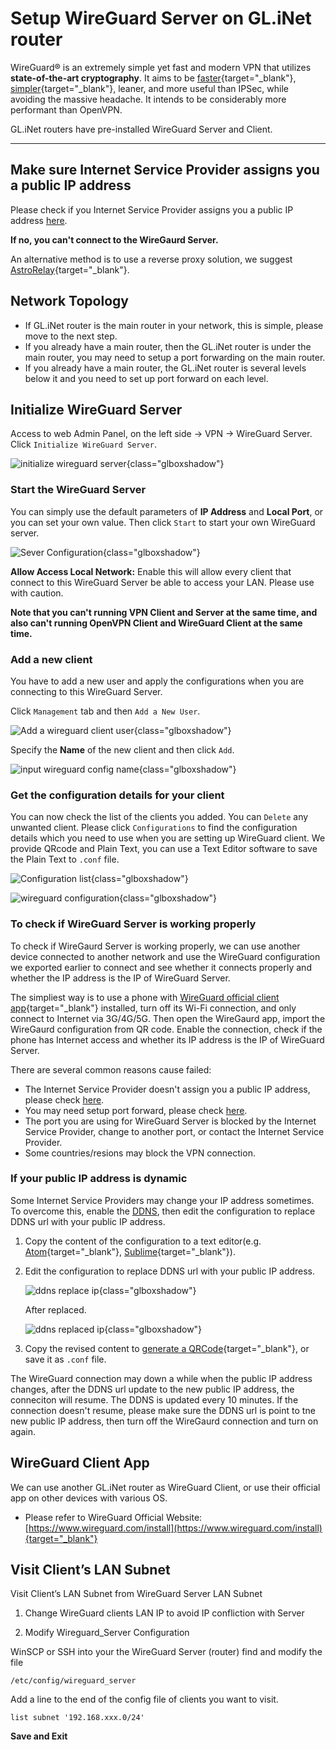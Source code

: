 # Setup WireGuard Server on GL.iNet router

WireGuard® is an extremely simple yet fast and modern VPN that utilizes **state-of-the-art cryptography**. It aims to be [faster](https://www.wireguard.com/performance/){target="_blank"}, [simpler](https://www.wireguard.com/quickstart/){target="_blank"}, leaner, and more useful than IPSec, while avoiding the massive headache. It intends to be considerably more performant than OpenVPN. 

GL.iNet routers have pre-installed WireGuard Server and Client.

---

## Make sure Internet Service Provider assigns you a public IP address

Please check if you Internet Service Provider assigns you a public IP address [here](../how_to_check_if_isp_assigns_you_a_public_ip_address).

**If no, you can't connect to the WireGaurd Server.**

An alternative method is to use a reverse proxy solution, we suggest [AstroRelay](https://www.astrorelay.com/){target="_blank"}.

## Network Topology

* If GL.iNet router is the main router in your network, this is simple, please move to the next step.
* If you already have a main router, then the GL.iNet router is under the main router, you may need to setup a port forwarding on the main router.
* If you already have a main router, the GL.iNet router is several levels below it and you need to set up port forward on each level.

## Initialize WireGuard Server

Access to web Admin Panel, on the left side -> VPN -> WireGuard Server. Click `Initialize WireGuard Server`.

![initialize wireguard server](https://static.gl-inet.com/docs/en/3/tutorials/wireguard_server/initialize_wireguard_server.png){class="glboxshadow"}

### Start the WireGuard Server

You can simply use the default parameters of **IP Address** and **Local Port**, or you can set your own value. Then click `Start` to start your own WireGuard server. 

![Sever Configuration](https://static.gl-inet.com/docs/en/3/tutorials/wireguard_server/start_wireguard_server.png){class="glboxshadow"}

**Allow Access Local Network:** Enable this will allow every client that connect to this WireGuard Server be able to access your LAN. Please use with caution.

**Note that you can't running VPN Client and Server at the same time, and also can't running OpenVPN Client and WireGuard Client at the same time.**

### Add a new client

You have to add a new user and apply the configurations when you are connecting to this WireGuard Server.

Click `Management` tab and then `Add a New User`.

![Add a wireguard client user](https://static.gl-inet.com/docs/en/3/tutorials/wireguard_server/add_a_new_wireguard_user.png){class="glboxshadow"}

Specify the **Name** of the new client and then click `Add`.

![input wireguard config name](https://static.gl-inet.com/docs/en/3/tutorials/wireguard_server/input_wireguard_config_name.png){class="glboxshadow"}

### Get the configuration details for your client

You can now check the list of the clients you added. You can `Delete` any unwanted client. Please click `Configurations` to find the configuration details which you need to use when you are setting up WireGuard client. We provide QRcode and Plain Text, you can use a Text Editor software to save the Plain Text to `.conf` file.

![Configuration list](https://static.gl-inet.com/docs/en/3/tutorials/wireguard_server/wireguard_config_list.png){class="glboxshadow"}

![wireguard configuration](https://static.gl-inet.com/docs/en/3/tutorials/wireguard_server/wireguard_configuration.png){class="glboxshadow"}

### To check if WireGuard Server is working properly

To check if WireGaurd Server is working properly, we can use another device connected to another network and use the WireGuard configuration we exported earlier to connect and see whether it connects properly and whether the IP address is the IP of WireGuard Server.

The simpliest way is to use a phone with [WireGuard official client app](https://www.wireguard.com/install){target="_blank"} installed, turn off its Wi-Fi connection, and only connect to Internet via 3G/4G/5G. Then open the WireGaurd app, import the WireGaurd configuration from QR code. Enable the connection, check if the phone has Internet access and whether its IP address is the IP of WireGuard Server.

There are several common reasons cause failed:

* The Internet Service Provider doesn't assign you a public IP address, please check [here](#make-sure-internet-service-provider-assigns-you-a-public-ip-address).
* You may need setup port forward, please check [here](#network-topology).
* The port you are using for WireGuard Server is blocked by the Internet Service Provider, change to another port, or contact the Internet Service Provider.
* Some countries/resions may block the VPN connection.

### If your public IP address is dynamic

Some Internet Service Providers may change your IP address sometimes. To overcome this, enable the [DDNS](../ddns), then edit the configuration to replace DDNS url with your public IP address.

1. Copy the content of the configuration to a text editor(e.g. [Atom](https://atom.io/){target="_blank"}, [Sublime](https://www.sublimetext.com/){target="_blank"}).
2. Edit the configuration to replace DDNS url with your public IP address.

    ![ddns replace ip](https://static.gl-inet.com/docs/en/3/tutorials/wireguard_server/ddns_replace_ip.png){class="glboxshadow"}

    After replaced.
    
    ![ddns replaced ip](https://static.gl-inet.com/docs/en/3/tutorials/wireguard_server/ddns_replaced_ip.png){class="glboxshadow"}

3. Copy the revised content to [generate a QRCode](https://www.google.com/search?q=qr+code+generator+online&sxsrf=AOaemvIsNI2H6dKtGyc_vGGsJpQYcPT8jA%3A1631499580792&ei=PLU-Yd3tL7yB1e8P5f6CqAk&oq=qrcode+generator+&gs_lcp=Cgxnd3Mtd2l6LXNlcnAQAxgAMgcIABCABBAKMgcIABCABBAKMgcIABCABBAKMgcIABCABBAKMgoIABCABBCHAhAUMgcIABCABBAKMgcIABCABBAKMgcIABCABBAKMgcIABCABBAKMgcIABCABBAKOgcIIxCwAxAnOgcIABBHELADOgcIABCwAxBDSgQIQRgAUO8fWO8fYK8uaAFwAngAgAFDiAFDkgEBMZgBAKABAcgBCsABAQ&sclient=gws-wiz-serp){target="_blank"}, or save it as `.conf` file.

The WireGuard connection may down a while when the public IP address changes, after the DDNS url update to the new public IP address, the conneciton will resume. The DDNS is updated every 10 minutes. If the connection doesn't resume, please make sure the DDNS url is point to tne new public IP address, then turn off the WireGaurd connection and turn on again.

## WireGuard Client App

We can use another GL.iNet router as WireGuard Client, or use their official app on other devices with various OS.

- Please refer to WireGuard Official Website: [https://www.wireguard.com/install](https://www.wireguard.com/install){target="_blank"}

## Visit Client’s LAN Subnet

Visit Client’s LAN Subnet from WireGuard Server LAN Subnet

1) Change WireGuard clients LAN IP to avoid IP confliction with Server

2) Modify Wireguard_Server Configuration

WinSCP or SSH into your the WireGuard Server (router) find and modify the file

```shell
/etc/config/wireguard_server
```

Add a line to the end of the config file of clients you want to visit.

```shell
list subnet '192.168.xxx.0/24'
```

**Save and Exit**
